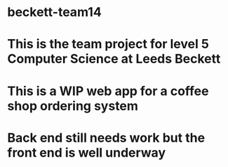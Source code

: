 # beckett-team14
# This is the team project for level 5 Computer Science at Leeds Beckett
# This is a WIP web app for a coffee shop ordering system
# Back end still needs work but the front end is well underway
#
#
